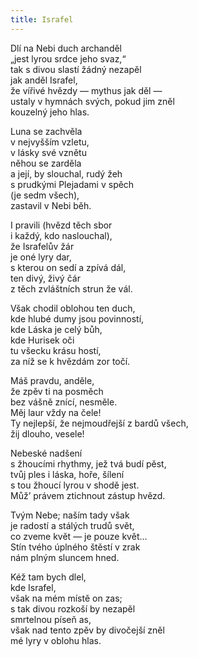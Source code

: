 ```yaml
---
title: Israfel
---
```


  

Dlí na Nebi duch archanděl  
„jest lyrou srdce jeho svaz,“  
tak s divou slastí žádný nezapěl  
jak anděl Israfel,  
že vířivé hvězdy — mythus jak děl —  
ustaly v hymnách svých, pokud jim zněl  
kouzelný jeho hlas.

  

Luna se zachvěla  
v nejvyšším vzletu,  
v lásky své vznětu  
něhou se zarděla  
a její, by slouchal, rudý žeh  
s prudkými Plejadami v spěch  
(je sedm všech),  
zastavil v Nebi běh.

  

I pravili (hvězd těch sbor  
i každý, kdo naslouchal),  
že Israfelův žár  
je oné lyry dar,  
s kterou on sedí a zpívá dál,  
ten divý, živý čár  
z těch zvláštních strun že vál.

  

Však chodil oblohou ten duch,  
kde hlubé dumy jsou povinností,  
kde Láska je celý bůh,  
kde Hurisek oči  
tu všecku krásu hostí,  
za níž se k hvězdám zor točí.

  

Máš pravdu, anděle,  
že zpěv ti na posměch  
bez vášně znící, nesměle.  
Měj laur vždy na čele!  
Ty nejlepší, že nejmoudřejší z bardů všech,  
žij dlouho, vesele!

  

Nebeské nadšení  
s žhoucími rhythmy, jež tvá budí pěst,  
tvůj ples i láska, hoře, šílení  
s tou žhoucí lyrou v shodě jest.  
Můž’ právem ztichnout zástup hvězd.

  

Tvým Nebe; naším tady však  
je radostí a stálých trudů svět,  
co zveme květ — je pouze květ…  
Stín tvého úplného štěstí v zrak  
nám plným sluncem hned.

  

Kéž tam bych dlel,  
kde Israfel,  
však na mém místě on zas;  
s tak divou rozkoší by nezapěl  
smrtelnou píseň as,  
však nad tento zpěv by divočejší zněl  
mé lyry v oblohu hlas.
